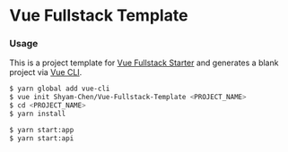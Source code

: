 # Vue Fullstack Template

### Usage

This is a project template for [Vue Fullstack Starter](https://github.com/Shyam-Chen/Vue-Fullstack-Starter) and generates a blank project via [Vue CLI](https://github.com/vuejs/vue-cli).

``` bash
$ yarn global add vue-cli
$ vue init Shyam-Chen/Vue-Fullstack-Template <PROJECT_NAME>
$ cd <PROJECT_NAME>
$ yarn install

$ yarn start:app
$ yarn start:api
```
